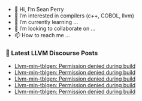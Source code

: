 - 👋 Hi, I’m Sean Perry
- 👀 I’m interested in compilers (c++, COBOL, llvm)
- 🌱 I’m currently learning ...
- 💞️ I’m looking to collaborate on ...
- 📫 How to reach me ...

<!---
s66perry/s66perry is a ✨ special ✨ repository because its `README.md` (this file) appears on your GitHub profile.
You can click the Preview link to take a look at your changes.
--->
### 📕 Latest LLVM Discourse Posts

<!-- DISCOURSE-LLVM:START -->
- [Llvm-min-tblgen: Permission denied during build](https://discourse.llvm.org/t/llvm-min-tblgen-permission-denied-during-build/78810#post_5)
- [Llvm-min-tblgen: Permission denied during build](https://discourse.llvm.org/t/llvm-min-tblgen-permission-denied-during-build/78810#post_4)
- [Llvm-min-tblgen: Permission denied during build](https://discourse.llvm.org/t/llvm-min-tblgen-permission-denied-during-build/78810#post_3)
- [Llvm-min-tblgen: Permission denied during build](https://discourse.llvm.org/t/llvm-min-tblgen-permission-denied-during-build/78810#post_2)
- [Llvm-min-tblgen: Permission denied during build](https://discourse.llvm.org/t/llvm-min-tblgen-permission-denied-during-build/78810#post_1)
<!-- DISCOURSE-LLVM:END -->
